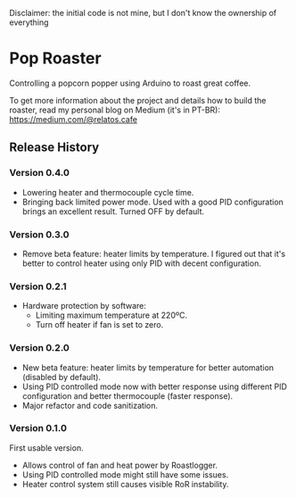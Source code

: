 Disclaimer: the initial code is not mine, but I don't know the ownership of everything

# Pop Roaster
Controlling a popcorn popper using Arduino to roast great coffee.

To get more information about the project and details how to build the roaster, read my personal blog on Medium (it's in PT-BR): https://medium.com/@relatos.cafe

## Release History

###  Version 0.4.0

 - Lowering heater and thermocouple cycle time.
 - Bringing back limited power mode. Used with a good PID configuration brings an excellent result. Turned OFF by default.

###  Version 0.3.0

 - Remove beta feature: heater limits by temperature. I figured out that it's better to control
 heater using only PID with decent configuration.

###  Version 0.2.1

 - Hardware protection by software:
   - Limiting maximum temperature at 220ºC.
   - Turn off heater if fan is set to zero.

### Version 0.2.0

 - New beta feature: heater limits by temperature for better automation (disabled by default).
 - Using PID controlled mode now with better response using different PID configuration and better thermocouple (faster response).
 - Major refactor and code sanitization.

### Version 0.1.0

First usable version.

- Allows control of fan and heat power by Roastlogger.
- Using PID controlled mode might still have some issues.
- Heater control system still causes visible RoR instability.

